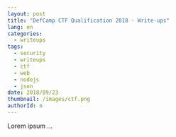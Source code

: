 ```yaml
---
layout: post
title: "DefCamp CTF Qualification 2018 - Write-ups"
lang: en
categories:
  - writeups
tags:
  - security
  - writeups
  - ctf
  - web
  - nodejs
  - json
date: 2018/09/23
thumbnail: /images/ctf.png
authorId: n
---
```

Lorem ipsum ...
